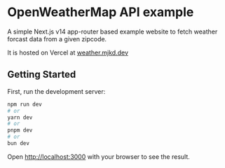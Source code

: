 # OpenWeatherMap API example

A simple Next.js v14 app-router based example website to fetch weather forcast data from a given zipcode.

It is hosted on Vercel at [weather.mjkd.dev](https://weather.mjkd.dev)

## Getting Started

First, run the development server:

```bash
npm run dev
# or
yarn dev
# or
pnpm dev
# or
bun dev
```

Open [http://localhost:3000](http://localhost:3000) with your browser to see the result.
